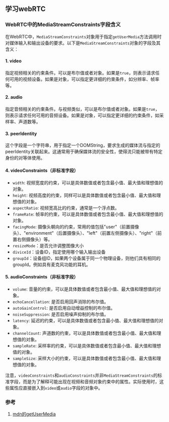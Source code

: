 ## 学习webRTC

### WebRTC中的MediaStreamConstraints字段含义

在WebRTC中，`MediaStreamConstraints`对象用于指定`getUserMedia`方法调用时对媒体输入和输出设备的要求。以下是`MediaStreamConstraints`对象的字段及其含义：

#### 1. video
指定视频相关的约束条件。可以是布尔值或者对象。如果是`true`，则表示请求任何可用的视频设备。如果是对象，可以指定更详细的约束条件，如分辨率、帧率等。

#### 2. audio
指定音频相关的约束条件。与视频类似，可以是布尔值或者对象。如果是`true`，则表示请求任何可用的音频设备。如果是对象，可以指定更详细的约束条件，如采样率、声道数等。

#### 3. peerIdentity
这个字段是一个字符串，用于指定一个DOMString，要求生成的媒体流与指定的peerIdentity关联起来。这通常用于确保媒体流的安全性，使得流只能被带有特定身份的对等体使用。

#### 4. videoConstraints（非标准字段）
- `width`: 视频宽度的约束，可以是具体数值或者包含最小值、最大值和理想值的对象。
- `height`: 视频高度的约束，同样可以是具体数值或者包含最小值、最大值和理想值的对象。
- `aspectRatio`: 视频宽高比的约束，通常是一个浮点数。
- `frameRate`: 帧率的约束，可以是具体数值或者包含最小值、最大值和理想值的对象。
- `facingMode`: 摄像头朝向的约束，常用的值包括"user"（前置摄像头）、"environment"（后置摄像头）、"left"（前置左侧摄像头）、"right"（前置右侧摄像头）等。
- `resizeMode`：是否允许调整图像大小
- `diviceId`：设备ID，指定使用哪个输入输出设备
- `groupId`：设备组ID，如果两个设备属于同一个物理设备，则他们具有相同的groupId。例如具有麦克风功能的耳机。

#### 5. audioConstraints（非标准字段）
- `volume`: 音量的约束，可以是具体数值或者包含最小值、最大值和理想值的对象。
- `echoCancellation`: 是否启用回声消除的布尔值。
- `autoGainControl`: 是否启用自动增益控制的布尔值。
- `noiseSuppression`: 是否启用噪声抑制的布尔值。
- `latency`: 延迟的约束，可以是具体数值或者包含最小值、最大值和理想值的对象。
- `channelCount`: 声道数的约束，可以是具体数值或者包含最小值、最大值和理想值的对象。
- `sampleRate`: 采样率的约束，可以是具体数值或者包含最小值、最大值和理想值的对象。
- `sampleSize`: 采样大小的约束，可以是具体数值或者包含最小值、最大值和理想值的对象。

注意，`videoConstraints`和`audioConstraints`并非`MediaStreamConstraints`的标准字段，而是为了解释可能出现在视频和音频对象约束中的属性。实际使用时，这些属性应直接嵌入到`video`或`audio`字段的对象中。


### 参考
1. [mdn的getUserMedia](https://developer.mozilla.org/zh-CN/docs/Web/API/MediaDevices/getUserMedia)
